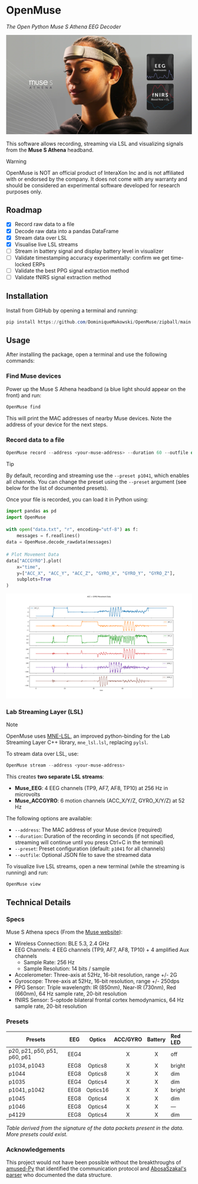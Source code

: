 # OpenMuse

*The Open Python Muse S Athena EEG Decoder*

[![Muse S Athena](media/device.webp)](https://eu.choosemuse.com/products/muse-s-athena)


This software allows recording, streaming via LSL and visualizing signals from the **Muse S Athena** headband.

> [!WARNING]  
> OpenMuse is NOT an official product of InteraXon Inc and is not affiliated with or endorsed by the company. It does not come with any warranty and should be considered an experimental software developed for research purposes only.

## Roadmap

- [x] Record raw data to a file
- [x] Decode raw data into a pandas DataFrame
- [x] Stream data over LSL
- [x] Visualise live LSL streams
- [ ] Stream in battery signal and display battery level in visualizer
- [ ] Validate timestamping accuracy experimentally: confirm we get time-locked ERPs
- [ ] Validate the best PPG signal extraction method
- [ ] Validate fNIRS signal extraction method

## Installation

Install from GitHub by opening a terminal and running:

```powershell
pip install https://github.com/DominiqueMakowski/OpenMuse/zipball/main
```

## Usage

After installing the package, open a terminal and use the following commands:

### Find Muse devices

Power up the Muse S Athena headband (a blue light should appear on the front) and run:

```powershell
OpenMuse find
```

This will print the MAC addresses of nearby Muse devices. Note the address of your device for the next steps.


### Record data to a file

```powershell
OpenMuse record --address <your-muse-address> --duration 60 --outfile data.txt
```

> [!TIP]
> By default, recording and streaming use the `--preset p1041`, which enables all channels. You can change the preset using the `--preset` argument (see below for the list of documented presets).

Once your file is recorded, you can load it in Python using:

```python
import pandas as pd
import OpenMuse 

with open("data.txt", "r", encoding="utf-8") as f:
    messages = f.readlines()
data = OpenMuse.decode_rawdata(messages)

# Plot Movement Data
data["ACCGYRO"].plot(
    x="time",
    y=["ACC_X", "ACC_Y", "ACC_Z", "GYRO_X", "GYRO_Y", "GYRO_Z"],
    subplots=True
)
```

![](./media/example_accgyro.png)

### Lab Streaming Layer (LSL)

> [!NOTE]  
> OpenMuse uses [MNE-LSL](https://mne.tools/mne-lsl/), an improved python-binding for the Lab Streaming Layer C++ library, `mne_lsl.lsl`, replacing `pylsl`.

To stream data over LSL, use:

```powershell
OpenMuse stream --address <your-muse-address>
```

This creates **two separate LSL streams**:
- **Muse_EEG**: 4 EEG channels (TP9, AF7, AF8, TP10) at 256 Hz in microvolts
- **Muse_ACCGYRO**: 6 motion channels (ACC_X/Y/Z, GYRO_X/Y/Z) at 52 Hz

The following options are available:
- `--address`: The MAC address of your Muse device (required)
- `--duration`: Duration of the recording in seconds (if not specified, streaming will continue until you press Ctrl+C in the terminal)
- `--preset`: Preset configuration (default: `p1041` for all channels)
- `--outfile`: Optional JSON file to save the streamed data



To visualize live LSL streams, open a new terminal (while the streaming is running) and run:

```powershell
OpenMuse view
```

## Technical Details

### Specs

Muse S Athena specs (From the [Muse website](https://eu.choosemuse.com/products/muse-s-athena)):
- Wireless Connection: BLE 5.3, 2.4 GHz
- EEG Channels: 4 EEG channels (TP9, AF7, AF8, TP10) + 4 amplified Aux channels
  - Sample Rate: 256 Hz
  - Sample Resolution: 14 bits / sample
- Accelerometer: Three-axis at 52Hz, 16-bit resolution, range +/- 2G
- Gyroscope: Three-axis at 52Hz, 16-bit resolution, range +/- 250dps
- PPG Sensor: Triple wavelength: IR (850nm), Near-IR (730nm), Red (660nm), 64 Hz sample rate, 20-bit resolution
- fNIRS Sensor: 5-optode bilateral frontal cortex hemodynamics, 64 Hz sample rate, 20-bit resolution

### Presets

| Presets                                 | EEG   | Optics   | ACC/GYRO | Battery | Red LED |
|-----------------------------------------|:-----:|:--------:|:--------:|:-------:|:--------|
| p20, p21, p50, p51, p60, p61            | EEG4  |          |    X     |    X    |   off   |
| p1034, p1043                            | EEG8  | Optics8  |    X     |    X    | bright  |
| p1044                                   | EEG8  | Optics8  |    X     |    X    |  dim    |
| p1035                                   | EEG4  | Optics4  |    X     |    X    |  dim    |
| p1041, p1042                            | EEG8  | Optics16 |    X     |    X    | bright  |
| p1045                                   | EEG8  | Optics4  |    X     |    X    |  dim    |
| p1046                                   | EEG8  | Optics4  |    X     |    X    |   —     |
| p4129                                   | EEG8  | Optics4  |    X     |    X    |  dim    |

*Table derived from the signature of the data packets present in the data. More presets could exist.*

### Acknowledgements

This project would not have been possible without the breakthroughs of [amused-Py](https://github.com/Amused-EEG/amused-py) that identified the communication protocol and [AbosaSzakal's parser](https://github.com/AbosaSzakal/MuseAthenaDataformatParser) who documented the data structure.
